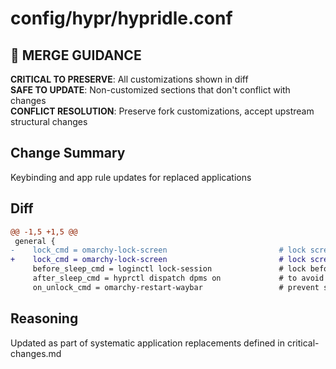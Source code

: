 # config/hypr/hypridle.conf

## 🚨 MERGE GUIDANCE
**CRITICAL TO PRESERVE**: All customizations shown in diff  
**SAFE TO UPDATE**: Non-customized sections that don't conflict with changes  
**CONFLICT RESOLUTION**: Preserve fork customizations, accept upstream structural changes

## Change Summary
Keybinding and app rule updates for replaced applications

## Diff
```diff
@@ -1,5 +1,5 @@
 general {
-    lock_cmd = omarchy-lock-screen                         # lock screen and 1password
+    lock_cmd = omarchy-lock-screen                         # lock screen
     before_sleep_cmd = loginctl lock-session               # lock before suspend.
     after_sleep_cmd = hyprctl dispatch dpms on             # to avoid having to press a key twice to turn on the display.
     on_unlock_cmd = omarchy-restart-waybar                 # prevent stacking of waybar when waking
```

## Reasoning
Updated as part of systematic application replacements defined in critical-changes.md
